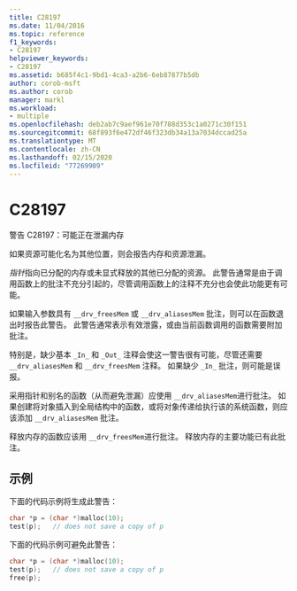 ```yaml
---
title: C28197
ms.date: 11/04/2016
ms.topic: reference
f1_keywords:
- C28197
helpviewer_keywords:
- C28197
ms.assetid: b685f4c1-9bd1-4ca3-a2b6-6eb87877b5db
author: corob-msft
ms.author: corob
manager: markl
ms.workload:
- multiple
ms.openlocfilehash: deb2ab7c9aef961e70f788d353c1a0271c30f151
ms.sourcegitcommit: 68f893f6e472df46f323db34a13a7034dccad25a
ms.translationtype: MT
ms.contentlocale: zh-CN
ms.lasthandoff: 02/15/2020
ms.locfileid: "77269909"
---
```

# <a name="c28197"></a>C28197
警告 C28197：可能正在泄漏内存

 如果资源可能化名为其他位置，则会报告内存和资源泄漏。

 *指针*指向已分配的内存或未显式释放的其他已分配的资源。 此警告通常是由于调用函数上的批注不充分引起的，尽管调用函数上的注释不充分也会使此功能更有可能。

 如果输入参数具有 `__drv_freesMem` 或 `__drv_aliasesMem` 批注，则可以在函数退出时报告此警告。 此警告通常表示有效泄露，或由当前函数调用的函数需要附加批注。

 特别是，缺少基本 `_In_` 和 `_Out_` 注释会使这一警告很有可能，尽管还需要 `__drv_aliasesMem` 和 `__drv_freesMem` 注释。 如果缺少 `_In_` 批注，则可能是误报。

 采用指针和别名的函数（从而避免泄漏）应使用 `__drv_aliasesMem`进行批注。 如果创建将对象插入到全局结构中的函数，或将对象传递给执行该的系统函数，则应该添加 `__drv_aliasesMem` 批注。

 释放内存的函数应该用 `__drv_freesMem`进行批注。 释放内存的主要功能已有此批注。

## <a name="example"></a>示例
 下面的代码示例将生成此警告：

```cpp
char *p = (char *)malloc(10);
test(p);   // does not save a copy of p
```

 下面的代码示例可避免此警告：

```cpp
char *p = (char *)malloc(10);
test(p);   // does not save a copy of p
free(p);
```
